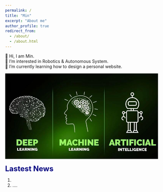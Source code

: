 ```yaml
---
permalink: /
title: "Min"
excerpt: "About me"
author_profile: true
redirect_from: 
  - /about/
  - /about.html
---
```


👋 Hi, I am Min.  
👀 I’m interested in Robotics & Autonomous System.  
🌱 I’m currently learning how to design a personal website.

<img src="/images/about.jpg" alt="AI" title="AI change world!" width="500" >

<font color=Navy size=5 > <strong> Lastest News </strong> </font>

1.  
2. .... 

